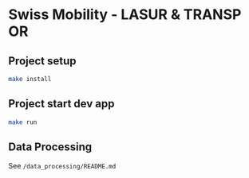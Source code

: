 # Swiss Mobility - LASUR & TRANSP OR

## Project setup

```bash
make install
```

## Project start dev app

```bash
make run
```

## Data Processing

See `/data_processing/README.md`
